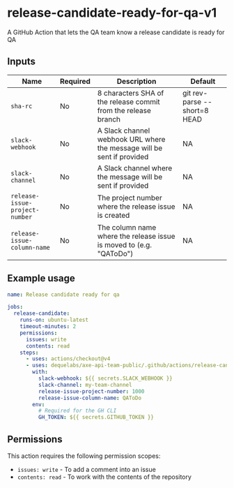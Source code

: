 # release-candidate-ready-for-qa-v1

A GitHub Action that lets the QA team know a release candidate is ready for QA

## Inputs

| Name                           | Required | Description                                                            | Default                      |
| ------------------------------ | -------- | ---------------------------------------------------------------------- | ---------------------------- |
| `sha-rc`                       | No       | 8 characters SHA of the release commit from the release branch         | git rev-parse --short=8 HEAD |
| `slack-webhook`                | No       | A Slack channel webhook URL where the message will be sent if provided | NA                           |
| `slack-channel`                | No       | A Slack channel where the message will be sent if provided             | NA                           |
| `release-issue-project-number` | No       | The project number where the release issue is created                  | NA                           |
| `release-issue-column-name`    | No       | The column name where the release issue is moved to (e.g. "QAToDo")    | NA                           |

## Example usage

```yaml
name: Release candidate ready for qa

jobs:
  release-candidate:
    runs-on: ubuntu-latest
    timeout-minutes: 2
    permissions:
      issues: write
      contents: read
    steps:
      - uses: actions/checkout@v4
      - uses: dequelabs/axe-api-team-public/.github/actions/release-candidate-ready-for-qa-v1-v1@main
        with:
          slack-webhook: ${{ secrets.SLACK_WEBHOOK }}
          slack-channel: my-team-channel
          release-issue-project-number: 1000
          release-issue-column-name: QAToDo
        env:
          # Required for the GH CLI
          GH_TOKEN: ${{ secrets.GITHUB_TOKEN }}
```

## Permissions

This action requires the following permission scopes:

- `issues: write` - To add a comment into an issue
- `contents: read` - To work with the contents of the repository

